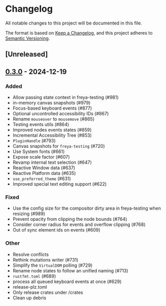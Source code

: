 # Changelog

All notable changes to this project will be documented in this file.

The format is based on [Keep a Changelog](https://keepachangelog.com/en/1.0.0/),
and this project adheres to [Semantic Versioning](https://semver.org/spec/v2.0.0.html).

## [Unreleased]

## [0.3.0](https://github.com/marc2332/freya/compare/freya-testing-v0.2.1...freya-testing-v0.3.0) - 2024-12-19

### Added

- Allow passing state context in freya-testing (#981)
- in-memory canvas snapshots (#979)
- Focus-based keyboard events (#877)
- Optional uncontrolled accessibility IDs (#867)
- Rename `mouseover` to `mousemove` (#865)
- Testing events utils (#864)
- Improved nodes events states (#859)
- Incremental Accessibility Tree (#853)
- `PluginHandle` (#793)
- Canvas snapshots for `freya-testing` (#720)
- Use System fonts (#661)
- Expose scale factor (#607)
- Revamp internal text selection (#647)
- Reactive Window data (#637)
- Reactive Platform data (#635)
- `use_preferred_theme` (#631)
- Improved special text editing support (#622)

### Fixed

- Use the config size for the compositor dirty area in freya-testing when resizing (#989)
- Prevent opacity from clipping the node bounds (#764)
- Consider corner radius for events and overflow clipping (#768)
- Out of sync element ids on events (#609)

### Other

- Resolve conflicts
- Rethink mutations writer (#731)
- Simplify the `VirtualDOM` polling (#729)
- Rename node states to follow an unified naming (#713)
- `rustfmt.toml` (#689)
- process all queued keyboard events at once (#629)
- release-plz.toml
- Only release crates under /crates
- Clean up debris
